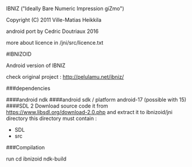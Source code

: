 IBNIZ ("Ideally Bare Numeric Impression giZmo")

Copyright (C) 2011 Ville-Matias Heikkila

android port by Cedric Doutriaux 2016

more about licence in /jni/src/licence.txt

#IBNIZOID

Android version of IBNIZ

check original project : http://pelulamu.net/ibniz/



###dependencies

####android ndk
####android sdk / platform android-17 (possible with 15)
####SDL 2 
Download source code it from https://www.libsdl.org/download-2.0.php 
and extract it to ibnizoid/jni directory 
this directory must contain :
 * SDL
 * src

###Compilation

run 
    cd ibnizoid
    ndk-build
